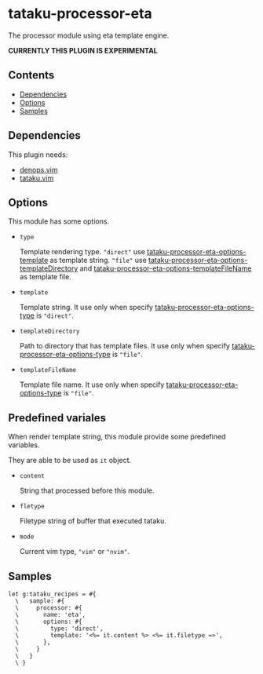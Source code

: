 # tataku-processor-eta 

The processor module using eta template engine.

**CURRENTLY THIS PLUGIN IS EXPERIMENTAL**

## Contents 

- [Dependencies](tataku-processor-eta-dependencies)
- [Options](tataku-processor-eta-options)
- [Samples](tataku-processor-eta-samples)

## Dependencies 

This plugin needs:

- [denops.vim](https://github.com/vim-denops/denops.vim)
- [tataku.vim](https://github.com/Omochice/tataku.vim)

## Options 

This module has some options.

- `type` 

  Template rendering type.
  `"direct"` use [tataku-processor-eta-options-template](tataku-processor-eta-options-template) as template string.
  `"file"` use [tataku-processor-eta-options-templateDirectory](tataku-processor-eta-options-templateDirectory) and
  [tataku-processor-eta-options-templateFileName](tataku-processor-eta-options-templateFileName) as template file.
- `template` 

  Template string.
  It use only when specify [tataku-processor-eta-options-type](tataku-processor-eta-options-type) is `"direct"`.
- `templateDirectory` 

  Path to directory that has template files.
  It use only when specify [tataku-processor-eta-options-type](tataku-processor-eta-options-type) is `"file"`.
- `templateFileName` 

  Template file name.
  It use only when specify [tataku-processor-eta-options-type](tataku-processor-eta-options-type) is `"file"`.

## Predefined variales 

When render template string, this module provide some predefined variables.

They are able to be used as `it` object.

- `content` 

  String that processed before this module.
- `fletype` 

  Filetype string of buffer that executed tataku.
- `mode` 

  Current vim type, `"vim"` or `"nvim"`.

## Samples 

```vim
let g:tataku_recipes = #{
  \   sample: #{
  \     processor: #{
  \       name: 'eta',
  \       options: #{
  \         type: 'direct',
  \         template: '<%= it.content %> <%= it.filetype =>',
  \       },
  \     }
  \   }
  \ }
```

